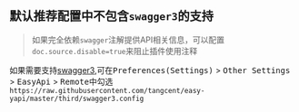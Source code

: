 ## 默认推荐配置中不包含`swagger3`的支持

> 如果完全依赖`swagger`注解提供API相关信息，可以配置`doc.source.disable=true`来阻止插件使用注释
 
如果需要支持[swagger3](https://swagger.io),可在<kbd>Preferences(Settings)</kbd> > <kbd>Other Settings</kbd> > <kbd>EasyApi</kbd> > <kbd>Remote</kbd>中勾选`https://raw.githubusercontent.com/tangcent/easy-yapi/master/third/swagger3.config`